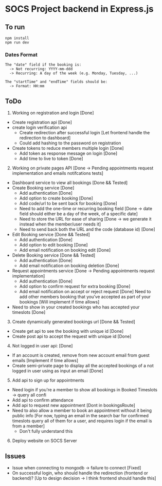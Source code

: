# SOCS Project backend in Express.js 

## To run
```
npm install
npm run dev
```

### Dates Format
```
The "date" field if the booking is:
  -> Not recurring: YYYY-mm-ddd
  -> Recurring: A day of the week (e.g. Monday, Tuesday, ...)

The "startTime" and "endTime" fields should be:
  -> Format: HH:mm
```

## ToDo
1) Working on registration and login [Done]
  - Create registration api [Done]
  - create login verification api 
    - Create redirection after successful login [Let frontend handle the redirection to dashboard]
    - Could add hashing to the password on registration
  - Create tokens to reduce members multiple login [Done]
    - Add token as response message on login [Done]
    - Add time to live to token [Done]

2) Working on private pages API [Done -> Pending appointments request implementation and emails notifcations tests]
  - Dashboard service to view all bookings [Done && Tested]
  - Create Booking service [Done]
    - Add authentication [Done]
    - Add option to create booking [Done]
    - Add code/url to be sent back for booking [Done]
    - Need to add the one-time or recurring booking field [Done -> date field should either be a day of the week, of a specific date]
    - Need to store the URL for ease of sharing [Done -> we generate it instead when the member/user needs it]
    - Need to send back both the URL and the code (database id) [Done]
  - Edit Booking service [Done && Tested]
    - Add authentication [Done]
    - Add option to edit booking [Done]
    - Add email notification on booking edit [Done]
  - Delete Booking service [Done && Tested]
    - Add authentication [Done]
    - Add email notification on booking deletion [Done]
  - Request appointments service [Done -> Pending appointments request implementation]
    - Add authentication [Done]
    - Add option to confirm request for extra booking [Done]
    - Add email notification on accept or reject request [Done] Need to add other members booking that you've accepted as part of your bookings [Will implement if time allows]
  - Need to show in your created bookings who has accepted your timeslots [Done]

3) Create dynamically generated bookings url [Done && Tested]
  - Create get api to see the booking with unique id [Done]
  - Create post api to accept the request with unique id [Done]

4) Not logged in user api: [Done]
  - If an account is created, remove from new account email from guest emails [Implement if time allows]
  - Create semi-private page to display all the accepted bookings of a not logged in user using as input an email [Done]

5) Add api to sign up for appointments 
  - Need login if you're a member to show all bookings in Booked Timeslots -> query all confi
  - Add api to confirm attendance 
  - Add api to request new appointment [Dont in bookingsRoute]
  - Need to also allow a member to book an appointment without it being public info [For now, typing an email in the search bar for confirmed timeslots query all of them for a user, and requires login if the email is from a member]
    - Don't fully understand this

6) Deploy website on SOCS Server

## Issues
- Issue when connecting to mongodb -> failure to connect [Fixed]
- On successful login, who should handle the redirection (frontend or backend)? [Up to design decision -> I think frontend should handle this]
